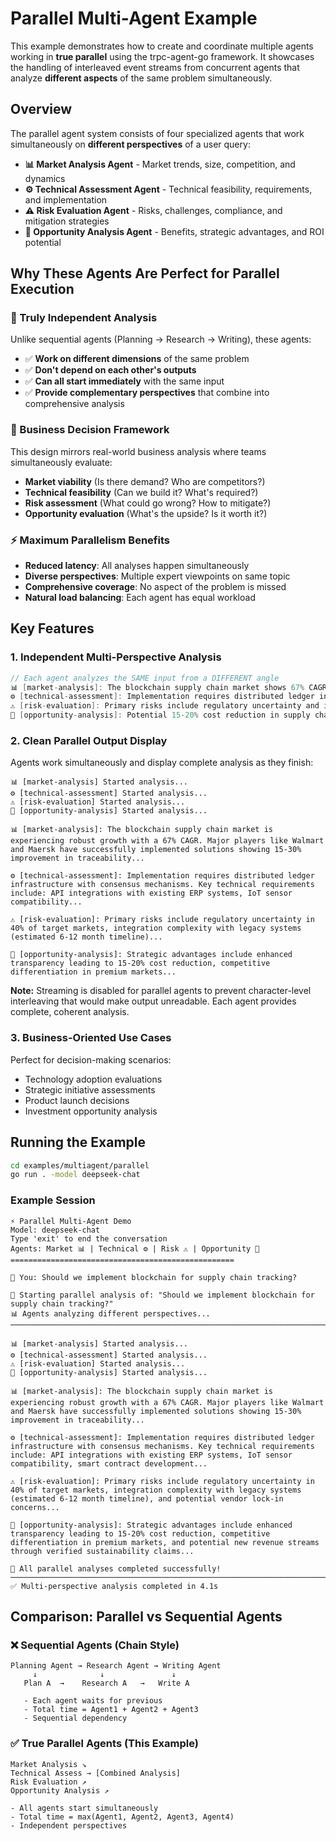 # Parallel Multi-Agent Example

This example demonstrates how to create and coordinate multiple agents working in **true parallel** using the trpc-agent-go framework. It showcases the handling of interleaved event streams from concurrent agents that analyze **different aspects** of the same problem simultaneously.

## Overview

The parallel agent system consists of four specialized agents that work simultaneously on **different perspectives** of a user query:

- **📊 Market Analysis Agent** - Market trends, size, competition, and dynamics
- **⚙️ Technical Assessment Agent** - Technical feasibility, requirements, and implementation  
- **⚠️ Risk Evaluation Agent** - Risks, challenges, compliance, and mitigation strategies
- **🚀 Opportunity Analysis Agent** - Benefits, strategic advantages, and ROI potential

## Why These Agents Are Perfect for Parallel Execution

### **🔄 Truly Independent Analysis**
Unlike sequential agents (Planning → Research → Writing), these agents:
- ✅ **Work on different dimensions** of the same problem
- ✅ **Don't depend on each other's outputs** 
- ✅ **Can all start immediately** with the same input
- ✅ **Provide complementary perspectives** that combine into comprehensive analysis

### **🎯 Business Decision Framework**
This design mirrors real-world business analysis where teams simultaneously evaluate:
- **Market viability** (Is there demand? Who are competitors?)
- **Technical feasibility** (Can we build it? What's required?)
- **Risk assessment** (What could go wrong? How to mitigate?)
- **Opportunity evaluation** (What's the upside? Is it worth it?)

### **⚡ Maximum Parallelism Benefits**
- **Reduced latency**: All analyses happen simultaneously
- **Diverse perspectives**: Multiple expert viewpoints on same topic
- **Comprehensive coverage**: No aspect of the problem is missed
- **Natural load balancing**: Each agent has equal workload

## Key Features

### 1. **Independent Multi-Perspective Analysis**
```go
// Each agent analyzes the SAME input from a DIFFERENT angle
📊 [market-analysis]: The blockchain supply chain market shows 67% CAGR...
⚙️ [technical-assessment]: Implementation requires distributed ledger infrastructure...
⚠️ [risk-evaluation]: Primary risks include regulatory uncertainty and integration complexity...
🚀 [opportunity-analysis]: Potential 15-20% cost reduction in supply chain transparency...
```

### 2. **Clean Parallel Output Display**
Agents work simultaneously and display complete analysis as they finish:
```
📊 [market-analysis] Started analysis...
⚙️ [technical-assessment] Started analysis...
⚠️ [risk-evaluation] Started analysis...
🚀 [opportunity-analysis] Started analysis...

📊 [market-analysis]: The blockchain supply chain market is experiencing robust growth with a 67% CAGR. Major players like Walmart and Maersk have successfully implemented solutions showing 15-30% improvement in traceability...

⚙️ [technical-assessment]: Implementation requires distributed ledger infrastructure with consensus mechanisms. Key technical requirements include: API integrations with existing ERP systems, IoT sensor compatibility...

⚠️ [risk-evaluation]: Primary risks include regulatory uncertainty in 40% of target markets, integration complexity with legacy systems (estimated 6-12 month timeline)...

🚀 [opportunity-analysis]: Strategic advantages include enhanced transparency leading to 15-20% cost reduction, competitive differentiation in premium markets...
```

**Note:** Streaming is disabled for parallel agents to prevent character-level interleaving that would make output unreadable. Each agent provides complete, coherent analysis.

### 3. **Business-Oriented Use Cases**
Perfect for decision-making scenarios:
- Technology adoption evaluations
- Strategic initiative assessments  
- Product launch decisions
- Investment opportunity analysis

## Running the Example

```bash
cd examples/multiagent/parallel
go run . -model deepseek-chat
```

### Example Session

```
⚡ Parallel Multi-Agent Demo
Model: deepseek-chat
Type 'exit' to end the conversation
Agents: Market 📊 | Technical ⚙️ | Risk ⚠️ | Opportunity 🚀
==================================================

💬 You: Should we implement blockchain for supply chain tracking?

🚀 Starting parallel analysis of: "Should we implement blockchain for supply chain tracking?"
📊 Agents analyzing different perspectives...
────────────────────────────────────────────────────────────────────────────────

📊 [market-analysis] Started analysis...
⚙️ [technical-assessment] Started analysis...
⚠️ [risk-evaluation] Started analysis...
🚀 [opportunity-analysis] Started analysis...

📊 [market-analysis]: The blockchain supply chain market is experiencing robust growth with a 67% CAGR. Major players like Walmart and Maersk have successfully implemented solutions showing 15-30% improvement in traceability...

⚙️ [technical-assessment]: Implementation requires distributed ledger infrastructure with consensus mechanisms. Key technical requirements include: API integrations with existing ERP systems, IoT sensor compatibility, smart contract development...

⚠️ [risk-evaluation]: Primary risks include regulatory uncertainty in 40% of target markets, integration complexity with legacy systems (estimated 6-12 month timeline), and potential vendor lock-in concerns...

🚀 [opportunity-analysis]: Strategic advantages include enhanced transparency leading to 15-20% cost reduction, competitive differentiation in premium markets, and potential new revenue streams through verified sustainability claims...

🎯 All parallel analyses completed successfully!
────────────────────────────────────────────────────────────────────────────────
✅ Multi-perspective analysis completed in 4.1s
```

## Comparison: Parallel vs Sequential Agents

### **❌ Sequential Agents (Chain Style)**
```
Planning Agent → Research Agent → Writing Agent
     ↓              ↓               ↓
   Plan A  →    Research A   →   Write A
   
   - Each agent waits for previous
   - Total time = Agent1 + Agent2 + Agent3
   - Sequential dependency
```

### **✅ True Parallel Agents (This Example)**
```
Market Analysis ↘
Technical Assess → [Combined Analysis] 
Risk Evaluation ↗
Opportunity Analysis ↗

- All agents start simultaneously
- Total time = max(Agent1, Agent2, Agent3, Agent4)
- Independent perspectives
```
